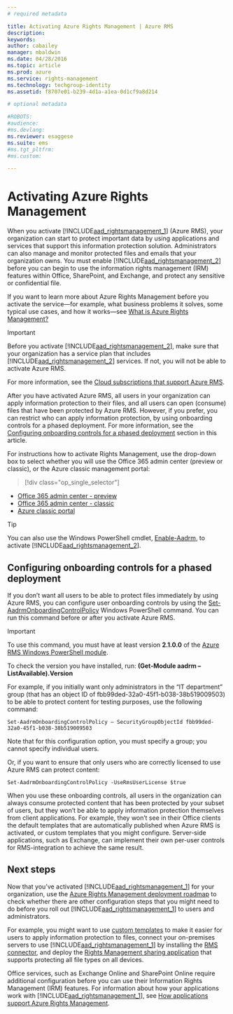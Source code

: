 ```yaml
---
# required metadata

title: Activating Azure Rights Management | Azure RMS
description:
keywords:
author: cabailey
manager: mbaldwin
ms.date: 04/28/2016
ms.topic: article
ms.prod: azure
ms.service: rights-management
ms.technology: techgroup-identity
ms.assetid: f8707e01-b239-4d1a-a1ea-0d1cf9a8d214

# optional metadata

#ROBOTS:
#audience:
#ms.devlang:
ms.reviewer: esaggese
ms.suite: ems
#ms.tgt_pltfrm:
#ms.custom:

---
```


# Activating Azure Rights Management
When you activate [!INCLUDE[aad_rightsmanagement_1](../includes/aad_rightsmanagement_1_md.md)] (Azure RMS), your organization can start to protect important data by using applications and services that support this information protection solution. Administrators can also manage and monitor protected files and emails that your organization owns. You must enable [!INCLUDE[aad_rightsmanagement_2](../includes/aad_rightsmanagement_2_md.md)] before you can begin to use the information rights management (IRM) features within Office, SharePoint, and Exchange, and protect any sensitive or confidential file.

If you want to learn more about Azure Rights Management before you activate the service—for example, what business problems it solves, some typical use cases, and how it works—see [What is Azure Rights Management?](../understand-explore/what-is-azure-rights-management.md)

> [!IMPORTANT]
> Before you activate [!INCLUDE[aad_rightsmanagement_2](../includes/aad_rightsmanagement_2_md.md)], make sure that your organization has a service plan that includes [!INCLUDE[aad_rightsmanagement_2](../includes/aad_rightsmanagement_2_md.md)] services. If not, you will not be able to activate Azure RMS.
>
> For more information, see the [Cloud subscriptions that support Azure RMS](../get-started/rms-requirements-cloud-subscriptions.md).

After you have activated Azure RMS, all users in your organization can apply information protection to their files, and all users can open (consume) files that have been protected by Azure RMS. However, if you prefer, you can restrict who can apply information protection, by using onboarding controls for a phased deployment. For more information, see the [Configuring onboarding controls for a phased deployment](#configuring-onboarding-controls-for-a-phased-deployment) section in this article.

For instructions how to activate Rights Management, use the drop-down box to select whether you will use the Office 365 admin center (preview or classic), or the Azure classic management portal:


> [!div class="op_single_selector"]
- [Office 365 admin center - preview](activating-azure-rights-management-o365preview.md)
- [Office 365 admin center - classic](activating-azure-rights-management-0365classic.md)
- [Azure classic portal](activating-azure-rights-management-azure.md)

> [!TIP]
> You can also use the Windows PowerShell cmdlet, [Enable-Aadrm](http://msdn.microsoft.com/library/windowsazure/dn629412.aspx), to activate [!INCLUDE[aad_rightsmanagement_2](../includes/aad_rightsmanagement_2_md.md)].

## Configuring onboarding controls for a phased deployment
If you don’t want all users to be able to protect files immediately by using Azure RMS, you can configure user onboarding controls by using the [Set-AadrmOnboardingControlPolicy](http://msdn.microsoft.com/library/azure/dn857521.aspx) Windows PowerShell command. You can run this command before or after you activate Azure RMS.

> [!IMPORTANT]
> To use this command, you must have at least version **2.1.0.0** of the [Azure RMS Windows PowerShell module](http://go.microsoft.com/fwlink/?LinkId=257721).
>
> To check the version you have installed, run: **(Get-Module aadrm –ListAvailable).Version**

For example, if you initially want only administrators in the “IT department” group (that has an object ID of fbb99ded-32a0-45f1-b038-38b519009503) to be able to protect content for testing purposes, use the following command:

```
Set-AadrmOnboardingControlPolicy – SecurityGroupObjectId fbb99ded-32a0-45f1-b038-38b519009503
```
Note that for this configuration option, you must specify a group; you cannot specify individual users.

Or, if you want to ensure that only users who are correctly licensed to use Azure RMS can protect content:

```
Set-AadrmOnboardingControlPolicy -UseRmsUserLicense $true
```
When you use these onboarding controls, all users in the organization can always consume protected content that has been protected by your subset of users, but they won’t be able to apply information protection themselves from client applications. For example, they won’t see in their Office clients the default templates that are automatically published when Azure RMS is activated, or custom templates that you might configure.  Server-side applications, such as Exchange, can implement their own per-user controls for RMS-integration to achieve the same result.


## Next steps
Now that you’ve activated [!INCLUDE[aad_rightsmanagement_1](../includes/aad_rightsmanagement_1_md.md)] for your organization, use the [Azure Rights Management deployment roadmap](../plan-design/azure-rights-management-deployment-roadmap.md) to check whether there are other configuration steps that you might need to do before you roll out [!INCLUDE[aad_rightsmanagement_1](../includes/aad_rightsmanagement_1_md.md)] to users and administrators. 

For example, you might want to use [custom templates](configure-custom-templates-for-azure-rights-management.md) to make it easier for users to apply information protection to files, connect your on-premises servers to use [!INCLUDE[aad_rightsmanagement_1](../includes/aad_rightsmanagement_1_md.md)] by installing the [RMS connector](deploying-the-azure-rights-management-connector.md), and deploy the [Rights Management sharing application](../rms-client/rights-management-sharing-application-for-windows.md) that supports protecting all file types on all devices. 

Office services, such as Exchange Online and SharePoint Online require additional configuration before you can use their Information Rights Management (IRM) features. 
For information about how your applications work with [!INCLUDE[aad_rightsmanagement_1](../includes/aad_rightsmanagement_1_md.md)], see [How applications support Azure Rights Management](../understand-explore/how-applications-support-azure-rights-management.md).

